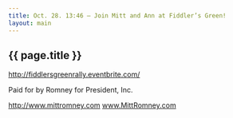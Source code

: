 ```yaml
---
title: Oct. 28. 13:46 — Join Mitt and Ann at Fiddler’s Green!
layout: main
---
```


## {{ page.title }}

http://fiddlersgreenrally.eventbrite.com/ 

Paid for by Romney for President, Inc.

http://www.mittromney.com 
www.MittRomney.com 
